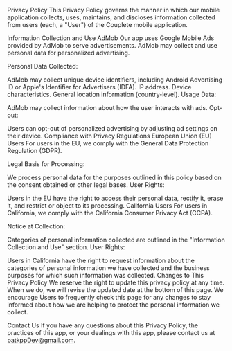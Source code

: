 Privacy Policy
This Privacy Policy governs the manner in which our mobile application collects, uses, maintains, and discloses information collected from users (each, a "User") of the Couplete mobile application.

Information Collection and Use
AdMob
Our app uses Google Mobile Ads provided by AdMob to serve advertisements. AdMob may collect and use personal data for personalized advertising.

Personal Data Collected:

AdMob may collect unique device identifiers, including Android Advertising ID or Apple's Identifier for Advertisers (IDFA).
IP address.
Device characteristics.
General location information (country-level).
Usage Data:

AdMob may collect information about how the user interacts with ads.
Opt-out:

Users can opt-out of personalized advertising by adjusting ad settings on their device.
Compliance with Privacy Regulations
European Union (EU) Users
For users in the EU, we comply with the General Data Protection Regulation (GDPR).

Legal Basis for Processing:

We process personal data for the purposes outlined in this policy based on the consent obtained or other legal bases.
User Rights:

Users in the EU have the right to access their personal data, rectify it, erase it, and restrict or object to its processing.
California Users
For users in California, we comply with the California Consumer Privacy Act (CCPA).

Notice at Collection:

Categories of personal information collected are outlined in the "Information Collection and Use" section.
User Rights:

Users in California have the right to request information about the categories of personal information we have collected and the business purposes for which such information was collected.
Changes to This Privacy Policy
We reserve the right to update this privacy policy at any time. When we do, we will revise the updated date at the bottom of this page. We encourage Users to frequently check this page for any changes to stay informed about how we are helping to protect the personal information we collect.

Contact Us
If you have any questions about this Privacy Policy, the practices of this app, or your dealings with this app, please contact us at patkppDev@gmail.com.

